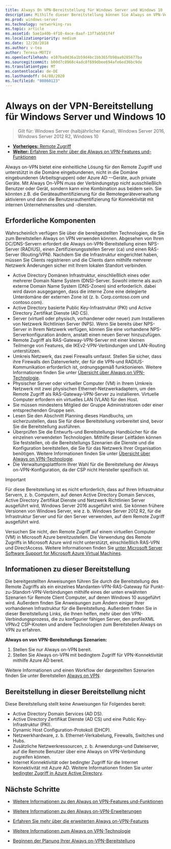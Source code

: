 ```yaml
---
title: Always On VPN-Bereitstellung für Windows Server und Windows 10
description: Mithilfe dieser Bereitstellung können Sie Always on VPN-Verbindungen (virtuelles privates Netzwerk) für Remote Mitarbeiter mithilfe des Remote Zugriffs in Windows Server 2016 oder höher und Always on VPN-Profilen für Windows 10-Client Computer bereitstellen.
ms.prod: windows-server
ms.technology: networking-ras
ms.topic: article
ms.assetid: 5ae1a40b-4f10-4ace-8aaf-13f7ab581f4f
ms.localizationpriority: medium
ms.date: 12/20/2018
ms.author: v-tea
author: Teresa-MOTIV
ms.openlocfilehash: e107ba0d36a1b59d4bc1bb365fb98aa9285677ba
ms.sourcegitcommit: b00d7c8968c4adc8f699dbee694afe6ed36bc9de
ms.translationtype: MT
ms.contentlocale: de-DE
ms.lasthandoff: 04/08/2020
ms.locfileid: "80860123"
---
```

# <a name="always-on-vpn-deployment-for-windows-server-and-windows-10"></a>Always on der VPN-Bereitstellung für Windows Server und Windows 10

>Gilt für: Windows Server (halbjährlicher Kanal), Windows Server 2016, Windows Server 2012 R2, Windows 10

- [**Vorheriges:** Remote Zugriff](../../../Remote-Access.md)<br>
- [**Weiter:** Erfahren Sie mehr über die Always on VPN-Features und-Funktionen](../../vpn-map-da.md)

Always on-VPN bietet eine einheitliche Lösung für den Remote Zugriff und unterstützt in die Domäne eingebundenen, nicht in die Domäne eingebundenen (Arbeitsgruppen) oder Azure AD –-Geräte, auch private Geräte. Mit Always On-VPN muss der Verbindungstyp nicht ausschließlich Benutzer oder Gerät, sondern kann eine Kombination aus beidem sein. Sie könnten z.B. die Geräteauthentifizierung für die Remotegeräteverwaltung aktivieren und dann die Benutzerauthentifizierung für Konnektivität mit internen Unternehmenssites und -diensten.

## <a name="prerequisites"></a>Erforderliche Komponenten

Wahrscheinlich verfügen Sie über die bereitgestellten Technologien, die Sie zum Bereitstellen Always on VPN verwenden können. Abgesehen von Ihren DC/DNS-Servern erfordert die Always on-VPN-Bereitstellung einen NPS-Server (RADIUS), einen Zertifizierungsstellen Server (ca) und einen RAS-Server (Routing/VPN). Nachdem Sie die Infrastruktur eingerichtet haben, müssen Sie Clients registrieren und die Clients dann mithilfe mehrerer Netzwerk Änderungen sicher mit Ihrem lokalen Standort verbinden.

- Active Directory Domänen Infrastruktur, einschließlich eines oder mehrerer Domain Name System (DNS)-Server. Sowohl interne als auch externe Domain Name System (DNS-Zonen) sind erforderlich. dabei wird davon ausgegangen, dass die interne Zone eine delegierte Unterdomäne der externen Zone ist (z. b. Corp.contoso.com und contoso.com).
- Active Directory basierte Public Key-Infrastruktur (PKI) und Active Directory Zertifikat Dienste (AD CS).
- Server (virtuell oder physisch, vorhandener oder neuer) zum Installieren von Netzwerk Richtlinien Server (NPS). Wenn Sie bereits über NPS-Server in Ihrem Netzwerk verfügen, können Sie eine vorhandene NPS-Serverkonfiguration ändern, anstatt einen neuen Server hinzuzufügen.
- Remote Zugriff als RAS-Gateway-VPN-Server mit einer kleinen Teilmenge von Features, die IKEv2-VPN-Verbindungen und LAN-Routing unterstützen.
- Umkreis Netzwerk, das zwei Firewalls umfasst.  Stellen Sie sicher, dass ihre Firewalls den Datenverkehr, der für die VPN-und RADIUS-Kommunikation erforderlich ist, ordnungsgemäß funktionieren. Weitere Informationen finden Sie unter [Übersicht über Always on VPN-Technologie](../always-on-vpn-technology-overview.md).
- Physischer Server oder virtueller Computer (VM) in Ihrem Umkreis Netzwerk mit zwei physischen Ethernet-Netzwerkadaptern, um den Remote Zugriff als RAS-Gateway-VPN-Server zu installieren. Virtuelle Computer erfordern ein virtuelles LAN (VLAN) für den Host. 
- Sie müssen mindestens Mitglied der Gruppe Administratoren oder einer entsprechenden Gruppe sein.
- Lesen Sie den Abschnitt Planning dieses Handbuchs, um sicherzustellen, dass Sie für diese Bereitstellung vorbereitet sind, bevor Sie die Bereitstellung ausführen.
- Überprüfen Sie die Entwurfs-und Bereitstellungs Handbücher für die einzelnen verwendeten Technologien. Mithilfe dieser Leitfäden können Sie feststellen, ob die Bereitstellungs Szenarien die Dienste und die Konfiguration bereitstellen, die Sie für das Netzwerk Ihrer Organisation benötigen. Weitere Informationen finden Sie unter [Übersicht über Always on VPN-Technologie](../always-on-vpn-technology-overview.md).
- Die Verwaltungsplattform Ihrer Wahl für die Bereitstellung der Always on-VPN-Konfiguration, da der CSP nicht Hersteller spezifisch ist.

>[!IMPORTANT]
>Für diese Bereitstellung ist es nicht erforderlich, dass auf Ihren Infrastruktur Servern, z. b. Computern, auf denen Active Directory Domain Services, Active Directory Zertifikat Dienste und Netzwerk Richtlinien Server ausgeführt wird, Windows Server 2016 ausgeführt wird. Sie können frühere Versionen von Windows Server, wie z. b. Windows Server 2012 R2, für die Infrastruktur Server und für den Server verwenden, auf dem Remote Zugriff ausgeführt wird.
>
>Versuchen Sie nicht, den Remote Zugriff auf einem virtuellen Computer (VM) in Microsoft Azure bereitzustellen. Die Verwendung des Remote Zugriffs in Microsoft Azure wird nicht unterstützt, einschließlich RAS-VPN und DirectAccess. Weitere Informationen finden Sie [unter Microsoft Server Software Support for Microsoft Azure Virtual Machines](https://support.microsoft.com/help/2721672/microsoft-server-software-support-for-microsoft-azure-virtual-machines).

## <a name="about-this-deployment"></a>Informationen zu dieser Bereitstellung

Die bereitgestellten Anweisungen führen Sie durch die Bereitstellung des Remote Zugriffs als ein einzelnes Mandanten-VPN-RAS-Gateway für Punkt-zu-Standort-VPN-Verbindungen mithilfe eines der unten erwähnten Szenarien für Remote Client Computer, auf denen Windows 10 ausgeführt wird. Außerdem finden Sie Anweisungen zum Ändern einiger Ihrer vorhandenen Infrastruktur für die Bereitstellung. Außerdem finden Sie in dieser Bereitstellung Links, die Ihnen helfen, mehr über den VPN-Verbindungsprozess, die zu konfigurier fähigen Server, den profileXML VPNv2 CSP-Knoten und andere Technologien zum Bereitstellen Always on VPN zu erfahren.

**Always on von VPN-Bereitstellungs Szenarien:**

1. Stellen Sie nur Always on-VPN bereit.
2. Stellen Sie Always on-VPN mit bedingtem Zugriff für VPN-Konnektivität mithilfe Azure AD bereit.

Weitere Informationen und einen Workflow der dargestellten Szenarien finden Sie unter Bereitstellen [Always on VPN](always-on-vpn-deploy-deployment.md).

## <a name="what-isnt-provided-in-this-deployment"></a>Bereitstellung in dieser Bereitstellung nicht

Diese Bereitstellung stellt keine Anweisungen für Folgendes bereit:

- Active Directory Domain Services (AD DS).
- Active Directory Zertifikat Dienste (AD CS) und eine Public Key-Infrastruktur (PKI).
- Dynamic Host Configuration-Protokoll (DHCP).
- Netzwerkhardware, z. b. Ethernet-Verkabelung, Firewalls, Switches und Hubs.
- Zusätzliche Netzwerkressourcen, z. b. Anwendungs-und Dateiserver, auf die Remote Benutzer über eine Always on VPN-Verbindung zugreifen können.
- Internet Konnektivität oder bedingter Zugriff für die Internet Konnektivität mit Azure AD. Weitere Informationen finden Sie unter [bedingter Zugriff in Azure Active Directory](https://docs.microsoft.com/azure/active-directory/active-directory-conditional-access-azure-portal).

## <a name="next-steps"></a>Nächste Schritte

- [Weitere Informationen zu den Always on VPN-Features und-Funktionen](../../vpn-map-da.md)

- [Weitere Informationen zu den Always on-VPN-Erweiterungen](../always-on-vpn-enhancements.md)

- [Erfahren Sie mehr über die erweiterten Always on-VPN-Features](always-on-vpn-adv-options.md)

- [Weitere Informationen zum Always on VPN-Technologie](../always-on-vpn-technology-overview.md)

- [Beginnen der Planung Ihrer Always on-VPN-Bereitstellung](always-on-vpn-deploy-deployment.md)